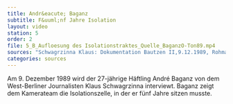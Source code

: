 ```yaml
---
title: Andr&eacute; Baganz
subtitle: F&uuml;nf Jahre Isolation
layout: video
station: 5
order: 2
file: 5_B_Aufloesung des Isolationstraktes_Quelle_BaganzO-Ton89.mp4
sources: "Schwagrzinna Klaus: Dokumentation Bautzen II,9.12.1989, Rohmaterial, Archiv Gedenkst&auml;tte Bautzen."
categories: sources
--- 
```

Am 9. Dezember 1989 wird der 27-j&auml;hrige H&auml;ftling Andr&eacute; Baganz von dem West-Berliner Journalisten Klaus Schwagrzinna interviewt. Baganz zeigt dem Kamerateam die Isolationszelle, in der er f&uuml;nf Jahre sitzen musste.